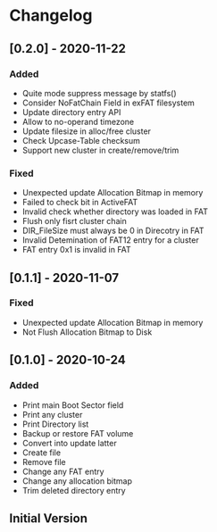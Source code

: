 # Changelog

## [0.2.0] - 2020-11-22

### Added

- Quite mode suppress message by statfs()
- Consider NoFatChain Field in exFAT filesystem
- Update directory entry API
- Allow to no-operand timezone
- Update filesize in alloc/free cluster
- Check Upcase-Table checksum
- Support new cluster in create/remove/trim

### Fixed

- Unexpected update Allocation Bitmap in memory
- Failed to check bit in ActiveFAT
- Invalid check whether directory was loaded in FAT
- Flush only fisrt cluster chain
- DIR_FileSize must always be 0 in Direcotry in FAT
- Invalid Detemination of FAT12 entry for a cluster
- FAT entry 0x1 is invalid in FAT

## [0.1.1] - 2020-11-07

### Fixed

- Unexpected update Allocation Bitmap in memory
- Not Flush Allocation Bitmap to Disk

## [0.1.0] - 2020-10-24

### Added

- Print main Boot Sector field
- Print any cluster
- Print Directory list
- Backup or restore FAT volume
- Convert into update latter
- Create file
- Remove file
- Change any FAT entry
- Change any allocation bitmap
- Trim deleted directory entry

## Initial Version
